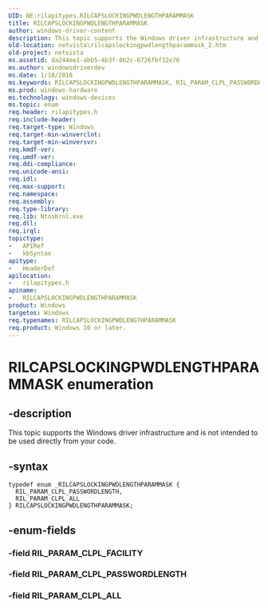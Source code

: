 ```yaml
---
UID: NE:rilapitypes.RILCAPSLOCKINGPWDLENGTHPARAMMASK
title: RILCAPSLOCKINGPWDLENGTHPARAMMASK
author: windows-driver-content
description: This topic supports the Windows driver infrastructure and is not intended to be used directly from your code.
old-location: netvista\rilcapslockingpwdlengthparammask_2.htm
old-project: netvista
ms.assetid: da244ee1-abb5-4b3f-8b2c-6726fbf32e76
ms.author: windowsdriverdev
ms.date: 1/18/2018
ms.keywords: RILCAPSLOCKINGPWDLENGTHPARAMMASK, RIL_PARAM_CLPL_PASSWORDLENGTH, RILCAPSLOCKINGPWDLENGTHPARAMMASK enumeration [Network Drivers Starting with Windows Vista], rilapitypes/RILCAPSLOCKINGPWDLENGTHPARAMMASK, RIL_PARAM_CLPL_ALL, rilapitypes/RIL_PARAM_CLPL_ALL, netvista.rilcapslockingpwdlengthparammask_2, rilapitypes/RIL_PARAM_CLPL_PASSWORDLENGTH
ms.prod: windows-hardware
ms.technology: windows-devices
ms.topic: enum
req.header: rilapitypes.h
req.include-header: 
req.target-type: Windows
req.target-min-winverclnt: 
req.target-min-winversvr: 
req.kmdf-ver: 
req.umdf-ver: 
req.ddi-compliance: 
req.unicode-ansi: 
req.idl: 
req.max-support: 
req.namespace: 
req.assembly: 
req.type-library: 
req.lib: NtosKrnl.exe
req.dll: 
req.irql: 
topictype:
-	APIRef
-	kbSyntax
apitype:
-	HeaderDef
apilocation:
-	rilapitypes.h
apiname:
-	RILCAPSLOCKINGPWDLENGTHPARAMMASK
product: Windows
targetos: Windows
req.typenames: RILCAPSLOCKINGPWDLENGTHPARAMMASK
req.product: Windows 10 or later.
---
```


# RILCAPSLOCKINGPWDLENGTHPARAMMASK enumeration


## -description


This topic supports the Windows driver infrastructure and is not intended to be used directly from your code. 


## -syntax


````
typedef enum _RILCAPSLOCKINGPWDLENGTHPARAMMASK { 
  RIL_PARAM_CLPL_PASSWORDLENGTH,
  RIL_PARAM_CLPL_ALL
} RILCAPSLOCKINGPWDLENGTHPARAMMASK;
````


## -enum-fields




### -field RIL_PARAM_CLPL_FACILITY



### -field RIL_PARAM_CLPL_PASSWORDLENGTH



### -field RIL_PARAM_CLPL_ALL



